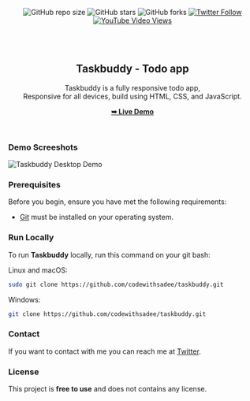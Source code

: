 <div align="center">
  
  ![GitHub repo size](https://img.shields.io/github/repo-size/codewithsadee/taskbuddy)
  ![GitHub stars](https://img.shields.io/github/stars/codewithsadee/taskbuddy?style=social)
  ![GitHub forks](https://img.shields.io/github/forks/codewithsadee/taskbuddy?style=social)
[![Twitter Follow](https://img.shields.io/twitter/follow/codewithsadee_?style=social)](https://twitter.com/intent/follow?screen_name=codewithsadee_)
  [![YouTube Video Views](https://img.shields.io/youtube/views/BWmL66b9bOo?style=social)](https://youtu.be/BWmL66b9bOo)

  <br />
  <br />

  <h2 align="center">Taskbuddy - Todo app</h2>

  Taskbuddy is a fully responsive todo app, <br />Responsive for all devices, build using HTML, CSS, and JavaScript.

  <a href="https://codewithsadee.github.io/taskbuddy/"><strong>➥ Live Demo</strong></a>

</div>

<br />

### Demo Screeshots

![Taskbuddy Desktop Demo](./readme-images/desktop.png "Desktop Demo")

### Prerequisites

Before you begin, ensure you have met the following requirements:

* [Git](https://git-scm.com/downloads "Download Git") must be installed on your operating system.

### Run Locally

To run **Taskbuddy** locally, run this command on your git bash:

Linux and macOS:

```bash
sudo git clone https://github.com/codewithsadee/taskbuddy.git
```

Windows:

```bash
git clone https://github.com/codewithsadee/taskbuddy.git
```

### Contact

If you want to contact with me you can reach me at [Twitter](https://www.twitter.com/codewithsadee).

### License

This project is **free to use** and does not contains any license.
